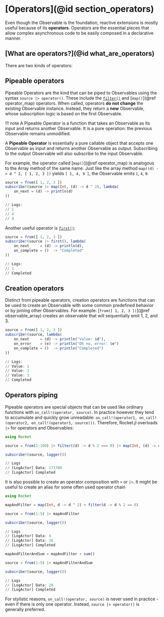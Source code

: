 # [Operators](@id section_operators)

Even though the Observable is the foundation, reactive extensions is mostly useful because of its __operators__. Operators are the essential pieces that allow complex asynchronous code to be easily composed in a declarative manner.

## [What are operators?](@id what_are_operators)

There are two kinds of operators:

## Pipeable operators

Pipeable Operators are the kind that can be piped to Observables using the syntax `source |> operator()`. These include the [`filter()`](@ref) and [`map()`](@ref operator_map) operators. When called, operators __do not change__ the existing Observable instance. Instead, they return a __new__ Observable, whose subscription logic is based on the first Observable.

!!! note
    A Pipeable Operator is a function that takes an Observable as its input and returns another Observable. It is a pure operation: the previous Observable remains unmodified.

A __Pipeable Operator__ is essentially a pure callable object that accepts one Observable as input and returns another Observable as output. Subscribing to the output Observable will also subscribe to the input Observable.

For example, the operator called [`map()`](@ref operator_map) is analogous to the Array method of the same name. Just like the array method `map((d) -> d ^ 2, [ 1, 2, 3 ])` yields `[ 1, 4, 9 ]`, the Observable emits `1`, `4`, `9`:

```julia
source = from([ 1, 2, 3 ])
subscribe!(source |> map(Int, (d) -> d ^ 2), lambda(
    on_next = (d) -> println(d)
))

// Logs:
// 1
// 4
// 9
```

Another useful operator is [`first()`](@ref):

```julia
source = from([ 1, 2, 3 ])
subscribe!(source |> first(), lambda(
    on_next     = (d) -> println(d),
    on_complete = ()  -> "Completed"
))

// Logs:
// 1
// Completed
```

## Creation operators

Distinct from pipeable operators, creation operators are functions that can be used to create an Observable with some common predefined behavior or by joining other Observables. For example: [`from([ 1, 2, 3 ])`](@ref observable_array) creates an observable that will sequentially emit 1, 2, and 3.

```julia
source = from([ 1, 2, 3 ])
subscribe!(source, lambda(
    on_next     = (d) -> println("Value: $d"),
    on_error    = (e) -> println("Oh no, error: $e")
    on_complete = ()  -> println("Completed")
))

// Logs:
// Value: 1
// Value: 2
// Value: 3
// Completed
```

## Operators piping

Pipeable operators are special objects that can be used like ordinary functions with
`on_call!(operator, source)`. In practice however they tend to accumulate and quickly grow unreadable: `on_call!(operator1, on_call!(operator2, on_call!(operator3, source)))`. Therefore, Rocket.jl overloads `|>` for operators and Observables:

```julia
using Rocket

source = from(1:100) |> filter((d) -> d % 2 === 0) |> map(Int, (d) -> d ^ 2) |> sum()

subscribe!(source, logger())

// Logs
// [LogActor] Data: 171700
// [LogActor] Completed
```

It is also possible to create an operator composition with `+` or `|>`. It might be useful to create an alias for some often used operator chain

```julia
using Rocket

mapAndFilter = map(Int, d -> d ^ 2) + filter(d -> d % 2 == 0) 

source = from(1:5) |> mapAndFilter

subscribe!(source, logger())

// Logs
// [LogActor] Data: 4
// [LogActor] Data: 16
// [LogActor] Completed

mapAndFilterAndSum = mapAndFilter + sum()

source = from(1:5) |> mapAndFilterAndSum

subscribe!(source, logger())

// Logs
// [LogActor] Data: 20
// [LogActor] Completed
```

For stylistic reasons, `on_call!(operator, source)` is never used in practice - even if there is only one operator. Instead, `source |> operator()` is generally preferred.
